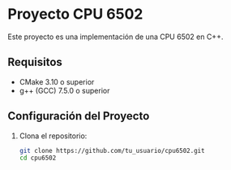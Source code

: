 # Proyecto CPU 6502

Este proyecto es una implementación de una CPU 6502 en C++.

## Requisitos

- CMake 3.10 o superior
- g++ (GCC) 7.5.0 o superior

## Configuración del Proyecto

1. Clona el repositorio:
   ```bash
   git clone https://github.com/tu_usuario/cpu6502.git
   cd cpu6502